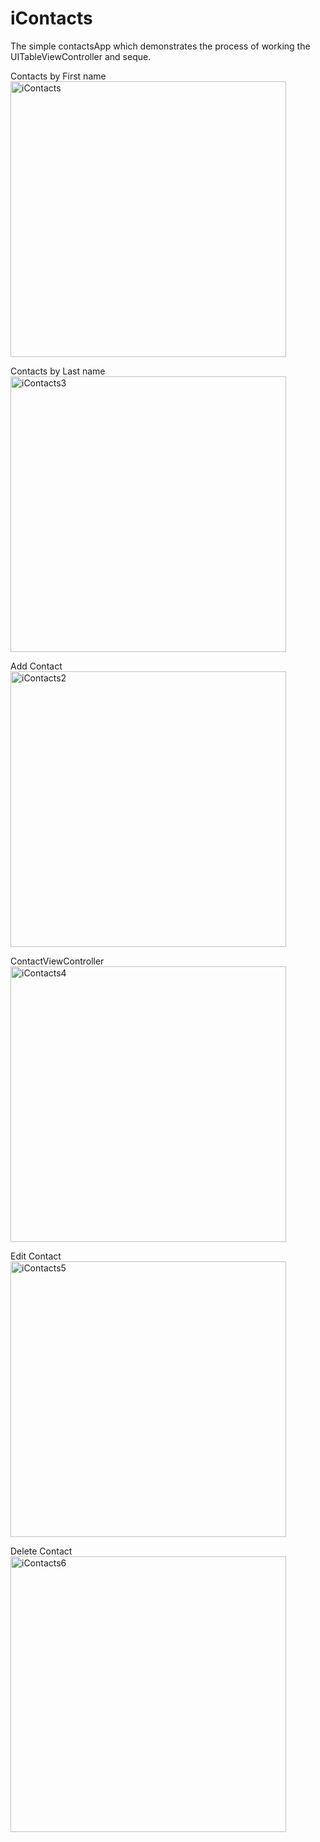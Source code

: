 # iContacts 
The simple contactsApp which demonstrates the process of working the UITableViewController and seque.

Сontacts by First name
<img width="441" alt="iContacts" src="https://github.com/alkhero21/iContacts/assets/73021212/3084020e-d399-4a41-aca8-360d98921dd3">

Contacts by Last name
<img width="441" alt="iContacts3" src="https://github.com/alkhero21/iContacts/assets/73021212/d6943e28-6c9d-4977-af90-2338f1ff736a">

Add Contact
<img width="441" alt="iContacts2" src="https://github.com/alkhero21/iContacts/assets/73021212/898d1c28-1c3d-4bab-8ade-ba61b1368dbd">

ContactViewController
<img width="441" alt="iContacts4" src="https://github.com/alkhero21/iContacts/assets/73021212/dbb4974a-745f-410c-8924-046a0bc26230">

Edit Contact
<img width="441" alt="iContacts5" src="https://github.com/alkhero21/iContacts/assets/73021212/8271f59c-0245-47ca-bd0c-fa83aa6478af">

Delete Contact
<img width="441" alt="iContacts6" src="https://github.com/alkhero21/iContacts/assets/73021212/81b8c0b7-1516-468d-b7b6-9cd1bac1ac2c">

